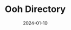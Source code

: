 ---
title: Ooh Directory
description: Discovered via <a href="https://brandonwrites.xyz/links/">Brandon Writes' link page</a>, Ooh Directory is a collection of categorised blogs, curated by <a href="https://www.gyford.com/">Phil Gyford</a>
url: https://ooh.directory/
date: 2024-01-10
rss: true
---